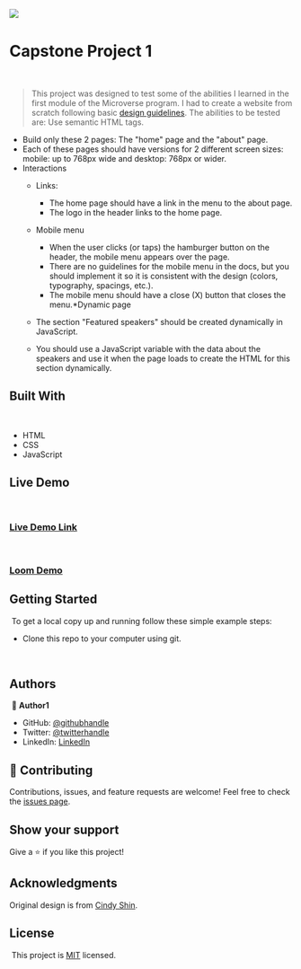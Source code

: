 ![](https://img.shields.io/badge/Microverse-blueviolet)
​
# Capstone Project 1
​
> This project was designed to test some of the abilities I learned in the first module of the Microverse program. I had to create a website from scratch following basic [design guidelines](https://www.behance.net/gallery/29845175/CC-Global-Summit-2015). The abilities to be tested are: Use semantic HTML tags.
* Build only these 2 pages: The "home" page and the "about" page.
​
* Each of these pages should have versions for 2 different screen sizes: mobile: up to 768px wide and desktop: 768px or wider.
​
* Interactions
    - Links:
      - The home page should have a link in the menu to the about page.
      - The logo in the header links to the home page.
      
    - Mobile menu
      - When the user clicks (or taps) the hamburger button on the header, the mobile menu appears over the page.
      - There are no guidelines for the mobile menu in the docs, but you should implement it so it is consistent with the design (colors, typography, spacings, etc.).
      - The mobile menu should have a close (X) button that closes the menu.
​
*Dynamic page
  - The section "Featured speakers" should be created dynamically in JavaScript.
  - You should use a JavaScript variable with the data about the speakers and use it when the page loads to create the HTML for this section dynamically.
​
## Built With
​
- HTML
- CSS
- JavaScript
​
​
## Live Demo
​
### [Live Demo Link](https://basitali111.github.io/first-capstone-project-/)
​
​ 
### [Loom Demo](https://www.loom.com/share/344c92085a654c7fb77bc3d9901e0e6f)
## Getting Started
​
To get a local copy up and running follow these simple example steps:
​
- Clone this repo to your computer using git.

​
​
​
## Authors
​
👤 **Author1**
​
- GitHub: [@githubhandle](@BasitAl35031734)
- Twitter: [@twitterhandle](@BasitAl35031734)
- LinkedIn: [LinkedIn]( basit-ali-3961141b3)
​

## 🤝 Contributing
Contributions, issues, and feature requests are welcome!
Feel free to check the [issues page](../../issues/).

## Show your support
Give a ⭐️ if you like this project!

## Acknowledgments
Original design is from [Cindy Shin](https://www.behance.net/gallery/29845175/CC-Global-Summit-2015).
##  License
​
This project is [MIT](./MIT.md) licensed.
